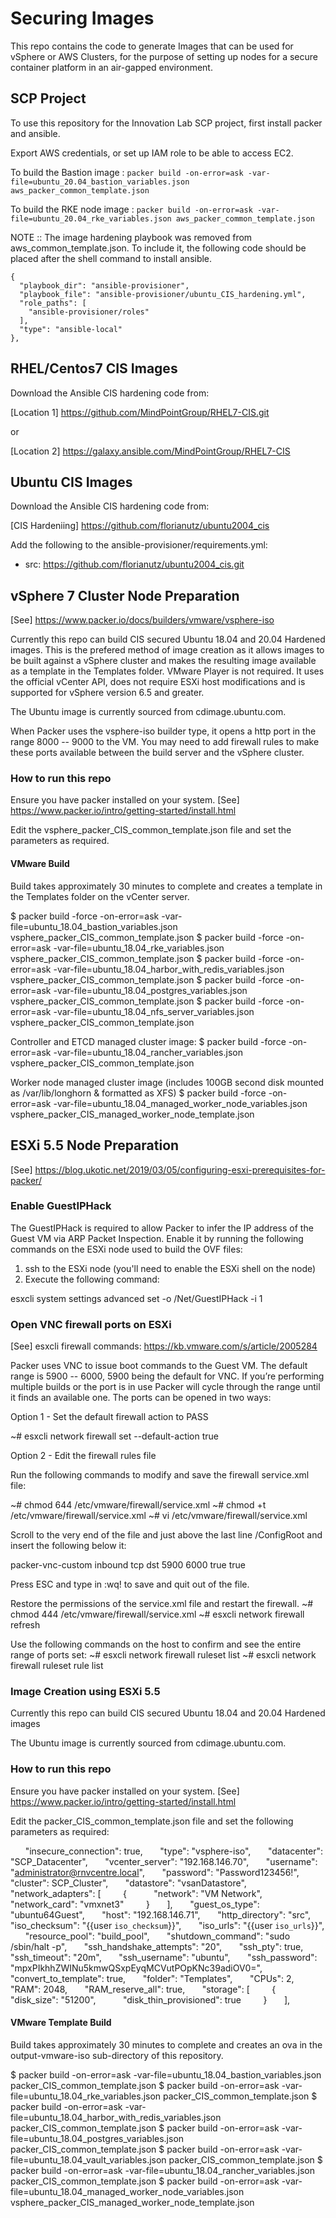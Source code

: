 
# Securing Images

This repo contains the code to generate Images that can be used for vSphere or AWS Clusters, for the purpose of setting up nodes for a secure container platform in an air-gapped environment.

## SCP Project

To use this repository for the Innovation Lab SCP project, first install packer and ansible.

Export AWS credentials, or set up IAM role to be able to access EC2.

To build the Bastion image :
`packer build -on-error=ask -var-file=ubuntu_20.04_bastion_variables.json aws_packer_common_template.json`

To build the RKE node image :
`packer build -on-error=ask -var-file=ubuntu_20.04_rke_variables.json aws_packer_common_template.json `

NOTE :: The image hardening playbook was removed from aws_common_template.json. To include it, the following code should be placed after the shell command to install ansible.

```
{
  "playbook_dir": "ansible-provisioner",
  "playbook_file": "ansible-provisioner/ubuntu_CIS_hardening.yml",
  "role_paths": [
    "ansible-provisioner/roles"
  ],
  "type": "ansible-local"
},
```

## RHEL/Centos7 CIS Images

Download the Ansible CIS hardening code from:

[Location 1] https://github.com/MindPointGroup/RHEL7-CIS.git

or

[Location 2] https://galaxy.ansible.com/MindPointGroup/RHEL7-CIS

## Ubuntu CIS Images

Download the Ansible CIS hardening code from:

[CIS Hardeniing] https://github.com/florianutz/ubuntu2004_cis

Add the following to the ansible-provisioner/requirements.yml:

- src: https://github.com/florianutz/ubuntu2004_cis.git

## vSphere 7 Cluster Node Preparation

[See] https://www.packer.io/docs/builders/vmware/vsphere-iso

Currently this repo can build CIS secured Ubuntu 18.04 and 20.04 Hardened images. This is the prefered method of image creation as it allows images to be built against a vSphere cluster and makes the resulting image available as a template in the Templates folder. VMware Player is not required. It uses the official vCenter API, does not require ESXi host modifications and is supported for vSphere version 6.5 and greater.

The Ubuntu image is currently sourced from cdimage.ubuntu.com.

When Packer uses the vsphere-iso builder type, it opens a http port in the range 8000 -- 9000 to the VM. You may need to add firewall rules to make these ports available between the build server and the vSphere cluster.

### How to run this repo

Ensure you have packer installed on your system. [See] https://www.packer.io/intro/getting-started/install.html

Edit the vsphere_packer_CIS_common_template.json file and set the parameters as required.

#### VMware Build

Build takes approximately 30 minutes to complete and creates a template in the Templates folder on the vCenter server.

$ packer build -force -on-error=ask -var-file=ubuntu_18.04_bastion_variables.json vsphere_packer_CIS_common_template.json
$ packer build -force -on-error=ask -var-file=ubuntu_18.04_rke_variables.json vsphere_packer_CIS_common_template.json
$ packer build -force -on-error=ask -var-file=ubuntu_18.04_harbor_with_redis_variables.json vsphere_packer_CIS_common_template.json
$ packer build -force -on-error=ask -var-file=ubuntu_18.04_postgres_variables.json vsphere_packer_CIS_common_template.json
$ packer build -force -on-error=ask -var-file=ubuntu_18.04_nfs_server_variables.json vsphere_packer_CIS_common_template.json

Controller and ETCD managed cluster image:
$ packer build -force -on-error=ask -var-file=ubuntu_18.04_rancher_variables.json vsphere_packer_CIS_common_template.json

Worker node managed cluster image (includes 100GB second disk mounted as /var/lib/longhorn & formatted as XFS)
$ packer build -force -on-error=ask -var-file=ubuntu_18.04_managed_worker_node_variables.json vsphere_packer_CIS_managed_worker_node_template.json



## ESXi 5.5 Node Preparation

[See] https://blog.ukotic.net/2019/03/05/configuring-esxi-prerequisites-for-packer/

### Enable GuestIPHack

The GuestIPHack is required to allow Packer to infer the IP address of the Guest VM via ARP Packet Inspection. Enable it by running the following commands on the ESXi node used to build the OVF files:

1. ssh to the ESXi node (you'll need to enable the ESXi shell on the node)
2. Execute the following command:

esxcli system settings advanced set -o /Net/GuestIPHack -i 1

### Open VNC firewall ports on ESXi

[See] esxcli firewall commands: https://kb.vmware.com/s/article/2005284

Packer uses VNC to issue boot commands to the Guest VM. The default range is 5900 -- 6000, 5900 being the default for VNC. If you’re performing multiple builds or the port is in use Packer will cycle through the range until it finds an available one. The ports can be opened in two ways:

Option 1 - Set the default firewall action to PASS

~# esxcli network firewall set --default-action true

Option 2 - Edit the firewall rules file

Run the following commands to modify and save the firewall service.xml file:

~# chmod 644 /etc/vmware/firewall/service.xml
~# chmod +t /etc/vmware/firewall/service.xml
~# vi /etc/vmware/firewall/service.xml

Scroll to the very end of the file and just above the last line /ConfigRoot and insert the following below it:

<service id="1000">
  <id>packer-vnc-custom</id>
  <rule id="0000">
    <direction>inbound</direction>
    <protocol>tcp</protocol>
    <porttype>dst</porttype>
    <port>
      <begin>5900</begin>
      <end>6000</end>
    </port>
  </rule>
  <enabled>true</enabled>
  <required>true</required>
</service>

Press ESC and type in :wq! to save and quit out of the file.

Restore the permissions of the service.xml file and restart the firewall.
~# chmod 444 /etc/vmware/firewall/service.xml
~# esxcli network firewall refresh

Use the following commands on the host to confirm and see the entire range of ports set:
~# esxcli network firewall ruleset list
~# esxcli network firewall ruleset rule list

### Image Creation using ESXi 5.5

Currently this repo can build CIS secured Ubuntu 18.04 and 20.04 Hardened images

The Ubuntu image is currently sourced from cdimage.ubuntu.com.

### How to run this repo

Ensure you have packer installed on your system. [See] https://www.packer.io/intro/getting-started/install.html

Edit the packer_CIS_common_template.json file and set the following parameters as required:

      "insecure_connection": true,
      "type": "vsphere-iso",
      "datacenter": "SCP_Datacenter",
      "vcenter_server": "192.168.146.70",
      "username": "administrator@rnvcentre.local",
      "password": "Password123456!",
      "cluster": SCP_Cluster",
      "datastore": "vsanDatastore",
      "network_adapters": [
        {
          "network": "VM Network",
          "network_card": "vmxnet3"
        }
      ],
      "guest_os_type": "ubuntu64Guest",
      "host": "192.168.146.71",
      "http_directory": "src",
      "iso_checksum": "{{user `iso_checksum`}}",
      "iso_urls": "{{user `iso_urls`}}",
      "resource_pool": "build_pool",
      "shutdown_command": "sudo /sbin/halt -p",
      "ssh_handshake_attempts": "20",
      "ssh_pty": true,
      "ssh_timeout": "20m",
      "ssh_username": "ubuntu",
      "ssh_password": "mpxPIkhhZWINu5kmwQSxpEyqMCVutPOpKNc39adiOV0=",
      "convert_to_template": true,
      "folder": "Templates",
      "CPUs": 2,
      "RAM": 2048,
      "RAM_reserve_all": true,
      "storage": [
        {
          "disk_size": "51200",
          "disk_thin_provisioned": true
        }
      ],

#### VMware Template Build

Build takes approximately 30 minutes to complete and creates an ova in the output-vmware-iso sub-directory of this repository.

$ packer build -on-error=ask -var-file=ubuntu_18.04_bastion_variables.json packer_CIS_common_template.json
$ packer build -on-error=ask -var-file=ubuntu_18.04_rke_variables.json packer_CIS_common_template.json
$ packer build -on-error=ask -var-file=ubuntu_18.04_harbor_with_redis_variables.json packer_CIS_common_template.json
$ packer build -on-error=ask -var-file=ubuntu_18.04_postgres_variables.json packer_CIS_common_template.json
$ packer build -on-error=ask -var-file=ubuntu_18.04_vault_variables.json packer_CIS_common_template.json
$ packer build -on-error=ask -var-file=ubuntu_18.04_rancher_variables.json packer_CIS_common_template.json
$ packer build -on-error=ask -var-file=ubuntu_18.04_managed_worker_node_variables.json vsphere_packer_CIS_managed_worker_node_template.json

